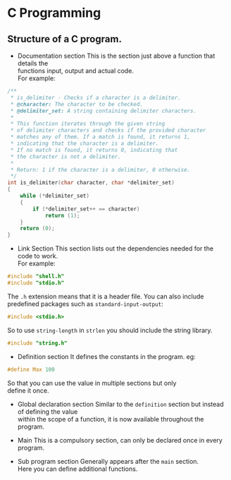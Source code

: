 # C Programming
## Structure of a C program.
- Documentation section
This is the section just above a function that details the <br />
functions input, output and actual code. <br />
For example:
```c
/**
 * is_delimiter - Checks if a character is a delimiter.
 * @character: The character to be checked.
 * @delimiter_set: A string containing delimiter characters.
 *
 * This function iterates through the given string
 * of delimiter characters and checks if the provided character
 * matches any of them. If a match is found, it returns 1,
 * indicating that the character is a delimiter.
 * If no match is found, it returns 0, indicating that
 * the character is not a delimiter.
 *
 * Return: 1 if the character is a delimiter, 0 otherwise.
 */
int is_delimiter(char character, char *delimiter_set)
{
	while (*delimiter_set)
	{
		if (*delimiter_set++ == character)
			return (1);
	}
	return (0);
}
```

- Link Section
This section lists out the dependencies needed for the code to work. <br />
For example: <br />
```c
#include "shell.h"
#include "stdio.h"
```
The `.h` extension means that it is a header file.
You can also include predefined packages such as `standard-input-output`:
```c
#include <stdio.h>
```
So to use `string-length` in `strlen` you should include the string library.
```c
#include "string.h"
```

- Definition section
It defines the constants in the program. eg:
```c
#define Max 100
```
So that you can use the value in multiple sections but only <br />
define it once.

- Global declaration section
Similar to the `definition` section but instead of defining the value <br />
within the scope of a function, it is now available throughout the program.

- Main
This is a compulsory section, can only be declared once in every program.

- Sub program section
Generally appears after the `main` section. <br />
Here you can define additional functions.